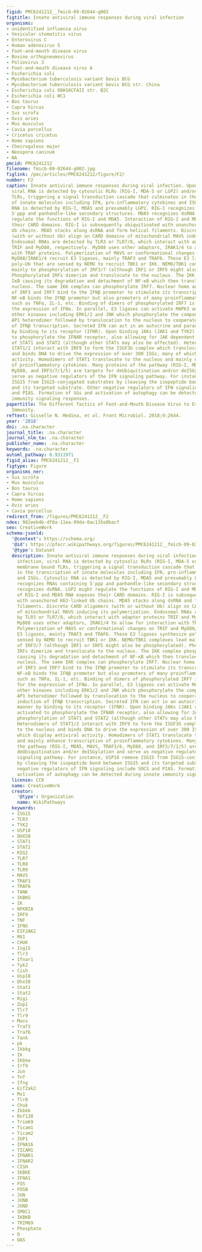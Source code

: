 ```yaml
---
figid: PMC6241212__fmicb-09-02644-g002
figtitle: Innate antiviral immune responses during viral infection
organisms:
- unidentified influenza virus
- Vesicular stomatitis virus
- Enterovirus C
- Human adenovirus 5
- Foot-and-mouth disease virus
- Bovine orthopneumovirus
- Poliovirus 3
- Foot-and-mouth disease virus A
- Escherichia coli
- Mycobacterium tuberculosis variant bovis BCG
- Mycobacterium tuberculosis variant bovis BCG str. China
- Escherichia coli O6H16CFAII str. B2C
- Escherichia coli WC1
- Bos taurus
- Capra hircus
- Sus scrofa
- Ovis aries
- Mus musculus
- Cavia porcellus
- Cricetus cricetus
- Homo sapiens
- Cheirogaleus major
- Neospora caninum
- NA
pmcid: PMC6241212
filename: fmicb-09-02644-g002.jpg
figlink: /pmc/articles/PMC6241212/figure/F2/
number: F2
caption: Innate antiviral immune responses during viral infection. Upon viral infection,
  viral RNA is detected by cytosolic RLRs (RIG-I, MDA-5 or LGP2) and/or membrane bound
  TLRs, triggering a signal transduction cascade that culminates in the transcription
  of innate molecules including IFN, pro-inflammatory cytokines and ISGs. Cytosolic
  RNA is detected by RIG-I, MDA5 and presumably LGP2. RIG-I recognizes RNAs containing
  5′ppp and panhandle-like secondary structures. MDA5 recognizes dsRNA. LGP2 might
  regulate the functions of RIG-I and MDA5. Interaction of RIG-I and MDA5 RNA exposes
  their CARD domains. RIG-I is subsequently ubiquitinated with unanchored K63-linked
  Ub chains. MDA5 stacks along dsRNA and form helical filaments. Discrete CARD oligomers
  (with or without Ub) align on CARD domains of mitochondrial MAVS inducing its polymerization.
  Endosomal RNAs are detected by TLR3 or TLR7/8, which interact with adaptor proteins
  TRIF and MyD88, respectively. MyD88 uses other adaptors, IRAK1/4 to allow for interaction
  with TRAF proteins. Polymerization of MAVS or conformational changes on TRIF and
  MyD88/IRAK1/4 recruit E3 ligases, mainly TRAF3 and TRAF6. These E3 ligases synthesize
  poly-Ub that are sensed by NEMO to recruit TBK1 or IKK. NEMO/TBK1 complexes lead
  mainly to phosphorylation of IRF3/7 (although IRF1 or IRF5 might also be phosphorylated).
  Phosphorylated IRFs dimerize and translocate to the nucleus. The IKK complex phosphorylates
  IκB causing its degradation and detachment of NF-κB which then translocates to the
  nucleus. The same IKK complex can phosphorylate IRF7. Nuclear homo and heterodimers
  of IRF3 and IRF7 bind to the IFNβ promoter to stimulate its transcription. Nuclear
  NF-κB binds the IFNβ promoter but also promoters of many proinflammatory cytokines
  such as TNFα, IL-1, etc. Binding of dimers of phosphorylated IRF7 is essential for
  the expression of IFNα. In parallel, E3 ligases can activate MAPK3 and subsequently
  other kinases including ERK1/2 and JNK which phosphorylate the components of the
  AP1 heterodimer followed by translocation to the nucleus to cooperate with the induction
  of IFNβ transcription. Secreted IFN can act in an autocrine and paracrine manner
  by binding to its receptor (IFNR). Upon binding JAKs (JAK1 and TYK2) are activated
  to phosphorylate the IFNAR receptor, also allowing for JAK dependent phosphorylation
  of STAT1 and STAT2 (although other STATs may also be affected). Heterodimers of
  STAT1/2 interact with IRF9 to form the ISGF3G complex which translocate to the nucleus
  and binds DNA to drive the expression of over 300 ISGs, many of which display antiviral
  activity. Homodimers of STAT1 translocate to the nucleus and mainly enhance transcription
  of proinflammatory cytokines. Many proteins of the pathway (RIG-I, MDA5, MAVS, TRAF3/6,
  MyD88, and IRF3/7/1/5) are targets for deUbiquitination and/or deISGylation and
  serve as negative regulators of the IFN signaling pathway. For instance, USP18 remove
  ISG15 from ISG15-conjugated substrates by cleaving the isopeptide bond between ISG15
  and its targeted substrate. Other negative regulators of IFN signaling include SOCS
  and PIAS. Formation of SGs and activation of autophagy can be detected during innate
  immunity signaling responses.
papertitle: The Different Tactics of Foot-and-Mouth Disease Virus to Evade Innate
  Immunity.
reftext: Gisselle N. Medina, et al. Front Microbiol. 2018;9:2644.
year: '2018'
doi: .na.character
journal_title: .na.character
journal_nlm_ta: .na.character
publisher_name: .na.character
keywords: .na.character
automl_pathway: 0.9311971
figid_alias: PMC6241212__F2
figtype: Figure
organisms_ner:
- Sus scrofa
- Mus musculus
- Bos taurus
- Capra hircus
- Homo sapiens
- Ovis aries
- Cavia porcellus
redirect_from: /figures/PMC6241212__F2
ndex: 982eeb4b-df0a-11ea-99da-0ac135e8bacf
seo: CreativeWork
schema-jsonld:
  '@context': https://schema.org/
  '@id': https://pfocr.wikipathways.org/figures/PMC6241212__fmicb-09-02644-g002.html
  '@type': Dataset
  description: Innate antiviral immune responses during viral infection. Upon viral
    infection, viral RNA is detected by cytosolic RLRs (RIG-I, MDA-5 or LGP2) and/or
    membrane bound TLRs, triggering a signal transduction cascade that culminates
    in the transcription of innate molecules including IFN, pro-inflammatory cytokines
    and ISGs. Cytosolic RNA is detected by RIG-I, MDA5 and presumably LGP2. RIG-I
    recognizes RNAs containing 5′ppp and panhandle-like secondary structures. MDA5
    recognizes dsRNA. LGP2 might regulate the functions of RIG-I and MDA5. Interaction
    of RIG-I and MDA5 RNA exposes their CARD domains. RIG-I is subsequently ubiquitinated
    with unanchored K63-linked Ub chains. MDA5 stacks along dsRNA and form helical
    filaments. Discrete CARD oligomers (with or without Ub) align on CARD domains
    of mitochondrial MAVS inducing its polymerization. Endosomal RNAs are detected
    by TLR3 or TLR7/8, which interact with adaptor proteins TRIF and MyD88, respectively.
    MyD88 uses other adaptors, IRAK1/4 to allow for interaction with TRAF proteins.
    Polymerization of MAVS or conformational changes on TRIF and MyD88/IRAK1/4 recruit
    E3 ligases, mainly TRAF3 and TRAF6. These E3 ligases synthesize poly-Ub that are
    sensed by NEMO to recruit TBK1 or IKK. NEMO/TBK1 complexes lead mainly to phosphorylation
    of IRF3/7 (although IRF1 or IRF5 might also be phosphorylated). Phosphorylated
    IRFs dimerize and translocate to the nucleus. The IKK complex phosphorylates IκB
    causing its degradation and detachment of NF-κB which then translocates to the
    nucleus. The same IKK complex can phosphorylate IRF7. Nuclear homo and heterodimers
    of IRF3 and IRF7 bind to the IFNβ promoter to stimulate its transcription. Nuclear
    NF-κB binds the IFNβ promoter but also promoters of many proinflammatory cytokines
    such as TNFα, IL-1, etc. Binding of dimers of phosphorylated IRF7 is essential
    for the expression of IFNα. In parallel, E3 ligases can activate MAPK3 and subsequently
    other kinases including ERK1/2 and JNK which phosphorylate the components of the
    AP1 heterodimer followed by translocation to the nucleus to cooperate with the
    induction of IFNβ transcription. Secreted IFN can act in an autocrine and paracrine
    manner by binding to its receptor (IFNR). Upon binding JAKs (JAK1 and TYK2) are
    activated to phosphorylate the IFNAR receptor, also allowing for JAK dependent
    phosphorylation of STAT1 and STAT2 (although other STATs may also be affected).
    Heterodimers of STAT1/2 interact with IRF9 to form the ISGF3G complex which translocate
    to the nucleus and binds DNA to drive the expression of over 300 ISGs, many of
    which display antiviral activity. Homodimers of STAT1 translocate to the nucleus
    and mainly enhance transcription of proinflammatory cytokines. Many proteins of
    the pathway (RIG-I, MDA5, MAVS, TRAF3/6, MyD88, and IRF3/7/1/5) are targets for
    deUbiquitination and/or deISGylation and serve as negative regulators of the IFN
    signaling pathway. For instance, USP18 remove ISG15 from ISG15-conjugated substrates
    by cleaving the isopeptide bond between ISG15 and its targeted substrate. Other
    negative regulators of IFN signaling include SOCS and PIAS. Formation of SGs and
    activation of autophagy can be detected during innate immunity signaling responses.
  license: CC0
  name: CreativeWork
  creator:
    '@type': Organization
    name: WikiPathways
  keywords:
  - ISG15
  - TLR3
  - TYK2
  - USP18
  - DHX58
  - STAT1
  - STAT2
  - RIGI
  - TLR7
  - TLR8
  - TLR9
  - MAVS
  - TRAF3
  - TRAF6
  - TANK
  - IKBKG
  - IK
  - NFKBIA
  - IRF9
  - TNF
  - IFNG
  - EIF2AK2
  - MX1
  - CHUK
  - Isg15
  - Tlr3
  - Ifnar1
  - Tyk2
  - Cish
  - Usp18
  - Dhx58
  - Stat1
  - Stat2
  - Rigi
  - Zup1
  - Tlr7
  - Tlr9
  - Mavs
  - Traf3
  - Traf6
  - Tank
  - pk
  - Ikbkg
  - Ik
  - Ikbke
  - Irf9
  - Jun
  - Tnf
  - Ifng
  - Eif2ak2
  - Mx1
  - Tlr8
  - Chuk
  - Ikbkb
  - Rnf138
  - Trim69
  - Ticam1
  - Ticam2
  - ZUP1
  - IFNA16
  - TICAM1
  - IFNAR1
  - IFNAR2
  - CISH
  - IKBKE
  - IFNA1
  - FOS
  - FOSB
  - JUN
  - JUNB
  - JUND
  - SMOC1
  - IKBKB
  - TRIM69
  - Phosphate
  - O
  - OAS
---
```

